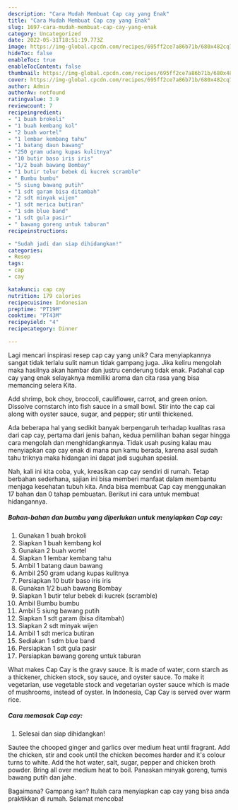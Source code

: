 ```yaml
---
description: "Cara Mudah Membuat Cap cay yang Enak"
title: "Cara Mudah Membuat Cap cay yang Enak"
slug: 1697-cara-mudah-membuat-cap-cay-yang-enak
category: Uncategorized
date: 2022-05-31T18:51:19.773Z
image: https://img-global.cpcdn.com/recipes/695ff2ce7a86b71b/680x482cq70/cap-cay-foto-resep-utama.jpg
hideToc: false
enableToc: true
enableTocContent: false
thumbnail: https://img-global.cpcdn.com/recipes/695ff2ce7a86b71b/680x482cq70/cap-cay-foto-resep-utama.jpg
cover: https://img-global.cpcdn.com/recipes/695ff2ce7a86b71b/680x482cq70/cap-cay-foto-resep-utama.jpg
author: Admin
authorAv: notfound
ratingvalue: 3.9
reviewcount: 7
recipeingredient:
- "1 buah brokoli"
- "1 buah kembang kol"
- "2 buah wortel"
- "1 lembar kembang tahu"
- "1 batang daun bawang"
- "250 gram udang kupas kulitnya"
- "10 butir baso iris iris"
- "1/2 buah bawang Bombay"
- "1 butir telur bebek di kucrek scramble"
- " Bumbu bumbu"
- "5 siung bawang putih"
- "1 sdt garam bisa ditambah"
- "2 sdt minyak wijen"
- "1 sdt merica butiran"
- "1 sdm blue band"
- "1 sdt gula pasir"
- " bawang goreng untuk taburan"
recipeinstructions:

- "Sudah jadi dan siap dihidangkan!"
categories:
- Resep
tags:
- cap
- cay

katakunci: cap cay 
nutrition: 179 calories
recipecuisine: Indonesian
preptime: "PT19M"
cooktime: "PT43M"
recipeyield: "4"
recipecategory: Dinner

---
```





Lagi mencari inspirasi resep cap cay yang unik? Cara menyiapkannya sangat tidak terlalu sulit namun tidak gampang juga. Jika keliru mengolah maka hasilnya akan hambar dan justru cenderung tidak enak. Padahal cap cay yang enak selayaknya memiliki aroma dan cita rasa yang bisa memancing selera Kita.





Add shrimp, bok choy, broccoli, cauliflower, carrot, and green onion. Dissolve cornstarch into fish sauce in a small bowl. Stir into the cap cai along with oyster sauce, sugar, and pepper; stir until thickened.

Ada beberapa hal yang sedikit banyak berpengaruh terhadap kualitas rasa dari cap cay, pertama dari jenis bahan, kedua pemilihan bahan segar hingga cara mengolah dan menghidangkannya. Tidak usah pusing kalau mau menyiapkan cap cay enak di mana pun kamu berada, karena asal sudah tahu triknya maka hidangan ini dapat jadi suguhan spesial.






Nah, kali ini kita coba, yuk, kreasikan cap cay sendiri di rumah. Tetap berbahan sederhana, sajian ini bisa memberi manfaat dalam membantu menjaga kesehatan tubuh kita. Anda bisa membuat Cap cay menggunakan 17 bahan dan 0 tahap pembuatan. Berikut ini cara untuk membuat hidangannya.

<!--inarticleads1-->

##### Bahan-bahan dan bumbu yang diperlukan untuk menyiapkan Cap cay:

1. Gunakan 1 buah brokoli
1. Siapkan 1 buah kembang kol
1. Gunakan 2 buah wortel
1. Siapkan 1 lembar kembang tahu
1. Ambil 1 batang daun bawang
1. Ambil 250 gram udang kupas kulitnya
1. Persiapkan 10 butir baso iris iris
1. Gunakan 1/2 buah bawang Bombay
1. Siapkan 1 butir telur bebek di kucrek (scramble)
1. Ambil  Bumbu bumbu
1. Ambil 5 siung bawang putih
1. Siapkan 1 sdt garam (bisa ditambah)
1. Siapkan 2 sdt minyak wijen
1. Ambil 1 sdt merica butiran
1. Sediakan 1 sdm blue band
1. Persiapkan 1 sdt gula pasir
1. Persiapkan  bawang goreng untuk taburan


What makes Cap Cay is the gravy sauce. It is made of water, corn starch as a thickener, chicken stock, soy sauce, and oyster sauce. To make it vegetarian, use vegetable stock and vegetarian oyster sauce which is made of mushrooms, instead of oyster. In Indonesia, Cap Cay is served over warm rice. 

<!--inarticleads2-->

##### Cara memasak Cap cay:


1. Selesai dan siap dihidangkan!

Sautee the chooped ginger and garlics over medium heat until fragrant. Add the chicken, stir and cook until the chicken becomes harder and it&#39;s colour turns to white. Add the hot water, salt, sugar, pepper and chicken broth powder. Bring all over medium heat to boil. Panaskan minyak goreng, tumis bawang putih dan jahe. 

Bagaimana? Gampang kan? Itulah cara menyiapkan cap cay yang bisa anda praktikkan di rumah. Selamat mencoba!

